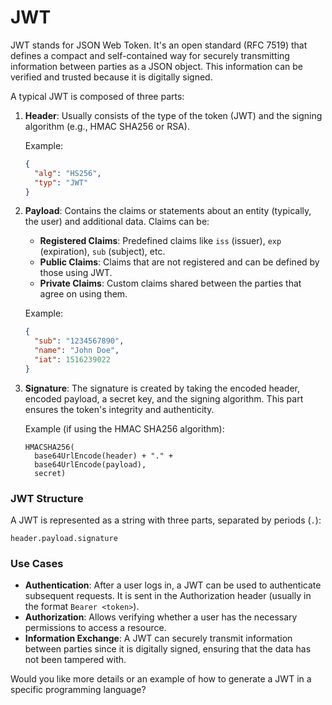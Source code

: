 # JWT

JWT stands for JSON Web Token. It's an open standard (RFC 7519) that defines a compact and self-contained way for securely transmitting information between parties as a JSON object. This information can be verified and trusted because it is digitally signed.

A typical JWT is composed of three parts:

1. **Header**: Usually consists of the type of the token (JWT) and the signing algorithm (e.g., HMAC SHA256 or RSA).
   
   Example:
   ```json
   {
     "alg": "HS256",
     "typ": "JWT"
   }
   ```

2. **Payload**: Contains the claims or statements about an entity (typically, the user) and additional data. Claims can be:
   - **Registered Claims**: Predefined claims like `iss` (issuer), `exp` (expiration), `sub` (subject), etc.
   - **Public Claims**: Claims that are not registered and can be defined by those using JWT.
   - **Private Claims**: Custom claims shared between the parties that agree on using them.
   
   Example:
   ```json
   {
     "sub": "1234567890",
     "name": "John Doe",
     "iat": 1516239022
   }
   ```

3. **Signature**: The signature is created by taking the encoded header, encoded payload, a secret key, and the signing algorithm. This part ensures the token's integrity and authenticity.

   Example (if using the HMAC SHA256 algorithm):
   ```text
   HMACSHA256(
     base64UrlEncode(header) + "." +
     base64UrlEncode(payload),
     secret)
   ```

### JWT Structure
A JWT is represented as a string with three parts, separated by periods (`.`):
```
header.payload.signature
```

### Use Cases
- **Authentication**: After a user logs in, a JWT can be used to authenticate subsequent requests. It is sent in the Authorization header (usually in the format `Bearer <token>`).
- **Authorization**: Allows verifying whether a user has the necessary permissions to access a resource.
- **Information Exchange**: A JWT can securely transmit information between parties since it is digitally signed, ensuring that the data has not been tampered with.

Would you like more details or an example of how to generate a JWT in a specific programming language?